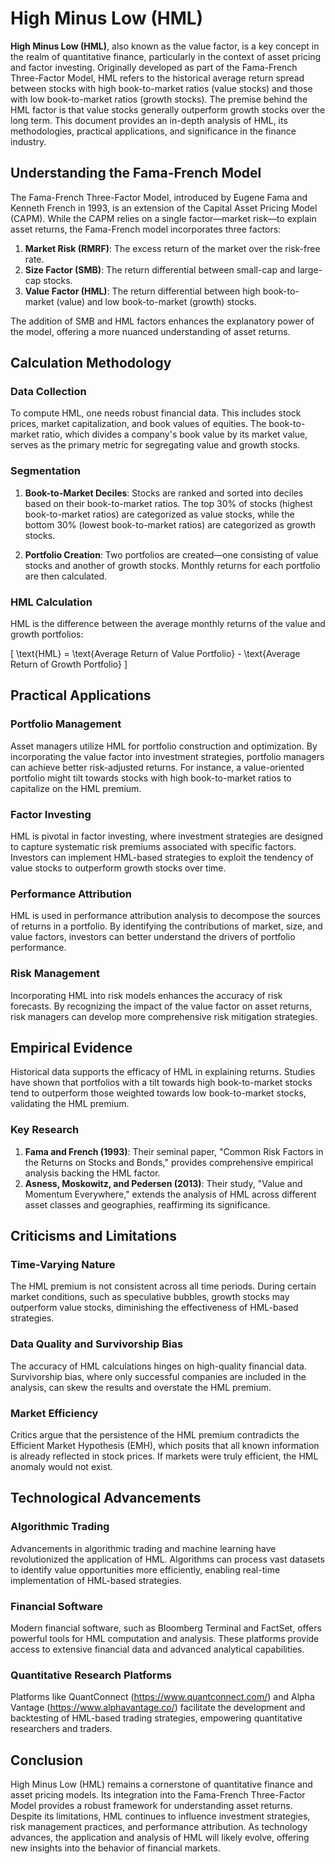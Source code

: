 # High Minus Low (HML)

**High Minus Low (HML)**, also known as the value factor, is a key concept in the realm of quantitative finance, particularly in the context of asset pricing and factor investing. Originally developed as part of the Fama-French Three-Factor Model, HML refers to the historical average return spread between stocks with high book-to-market ratios (value stocks) and those with low book-to-market ratios (growth stocks). The premise behind the HML factor is that value stocks generally outperform growth stocks over the long term. This document provides an in-depth analysis of HML, its methodologies, practical applications, and significance in the finance industry.

## Understanding the Fama-French Model

The Fama-French Three-Factor Model, introduced by Eugene Fama and Kenneth French in 1993, is an extension of the Capital Asset Pricing Model (CAPM). While the CAPM relies on a single factor—market risk—to explain asset returns, the Fama-French model incorporates three factors:

1. **Market Risk (RMRF)**: The excess return of the market over the risk-free rate.
2. **Size Factor (SMB)**: The return differential between small-cap and large-cap stocks.
3. **Value Factor (HML)**: The return differential between high book-to-market (value) and low book-to-market (growth) stocks.

The addition of SMB and HML factors enhances the explanatory power of the model, offering a more nuanced understanding of asset returns.

## Calculation Methodology

### Data Collection

To compute HML, one needs robust financial data. This includes stock prices, market capitalization, and book values of equities. The book-to-market ratio, which divides a company's book value by its market value, serves as the primary metric for segregating value and growth stocks.

### Segmentation

1. **Book-to-Market Deciles**: Stocks are ranked and sorted into deciles based on their book-to-market ratios. The top 30% of stocks (highest book-to-market ratios) are categorized as value stocks, while the bottom 30% (lowest book-to-market ratios) are categorized as growth stocks.

2. **Portfolio Creation**: Two portfolios are created—one consisting of value stocks and another of growth stocks. Monthly returns for each portfolio are then calculated.

### HML Calculation

HML is the difference between the average monthly returns of the value and growth portfolios:

\[ \text{HML} = \text{Average Return of Value Portfolio} - \text{Average Return of Growth Portfolio} \]

## Practical Applications

### Portfolio Management

Asset managers utilize HML for portfolio construction and optimization. By incorporating the value factor into investment strategies, portfolio managers can achieve better risk-adjusted returns. For instance, a value-oriented portfolio might tilt towards stocks with high book-to-market ratios to capitalize on the HML premium.

### Factor Investing

HML is pivotal in factor investing, where investment strategies are designed to capture systematic risk premiums associated with specific factors. Investors can implement HML-based strategies to exploit the tendency of value stocks to outperform growth stocks over time.

### Performance Attribution

HML is used in performance attribution analysis to decompose the sources of returns in a portfolio. By identifying the contributions of market, size, and value factors, investors can better understand the drivers of portfolio performance.

### Risk Management

Incorporating HML into risk models enhances the accuracy of risk forecasts. By recognizing the impact of the value factor on asset returns, risk managers can develop more comprehensive risk mitigation strategies.

## Empirical Evidence

Historical data supports the efficacy of HML in explaining returns. Studies have shown that portfolios with a tilt towards high book-to-market stocks tend to outperform those weighted towards low book-to-market stocks, validating the HML premium.

### Key Research

1. **Fama and French (1993)**: Their seminal paper, "Common Risk Factors in the Returns on Stocks and Bonds," provides comprehensive empirical analysis backing the HML factor.
2. **Asness, Moskowitz, and Pedersen (2013)**: Their study, "Value and Momentum Everywhere," extends the analysis of HML across different asset classes and geographies, reaffirming its significance.

## Criticisms and Limitations

### Time-Varying Nature

The HML premium is not consistent across all time periods. During certain market conditions, such as speculative bubbles, growth stocks may outperform value stocks, diminishing the effectiveness of HML-based strategies.

### Data Quality and Survivorship Bias

The accuracy of HML calculations hinges on high-quality financial data. Survivorship bias, where only successful companies are included in the analysis, can skew the results and overstate the HML premium.

### Market Efficiency

Critics argue that the persistence of the HML premium contradicts the Efficient Market Hypothesis (EMH), which posits that all known information is already reflected in stock prices. If markets were truly efficient, the HML anomaly would not exist.

## Technological Advancements

### Algorithmic Trading

Advancements in algorithmic trading and machine learning have revolutionized the application of HML. Algorithms can process vast datasets to identify value opportunities more efficiently, enabling real-time implementation of HML-based strategies.

### Financial Software

Modern financial software, such as Bloomberg Terminal and FactSet, offers powerful tools for HML computation and analysis. These platforms provide access to extensive financial data and advanced analytical capabilities.

### Quantitative Research Platforms

Platforms like QuantConnect (https://www.quantconnect.com/) and Alpha Vantage (https://www.alphavantage.co/) facilitate the development and backtesting of HML-based trading strategies, empowering quantitative researchers and traders.

## Conclusion

High Minus Low (HML) remains a cornerstone of quantitative finance and asset pricing models. Its integration into the Fama-French Three-Factor Model provides a robust framework for understanding asset returns. Despite its limitations, HML continues to influence investment strategies, risk management practices, and performance attribution. As technology advances, the application and analysis of HML will likely evolve, offering new insights into the behavior of financial markets.